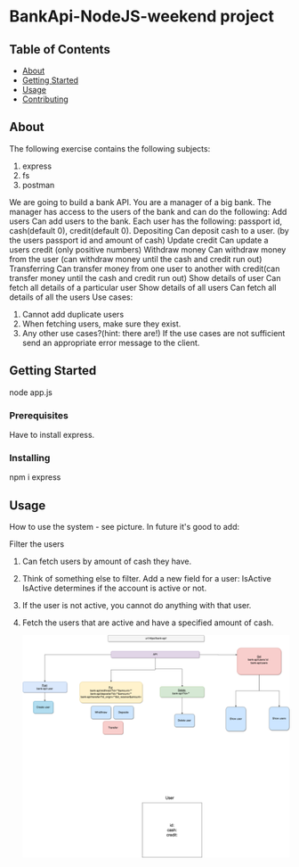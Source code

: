 # BankApi-NodeJS-weekend project

## Table of Contents

- [About](#about)
- [Getting Started](#getting_started)
- [Usage](#usage)
- [Contributing](../CONTRIBUTING.md)

## About <a name = "about"></a>

The following exercise contains the following subjects:

1. express
2. fs
3. postman

We are going to build a bank API.
You are a manager of a big bank.
The manager has access to the users of the bank and can do
the following:
Add users
Can add users to the bank. Each user has the following:
passport id, cash(default 0), credit(default 0).
Depositing
Can deposit cash to a user. (by the users passport id and
amount of cash)
Update credit
Can update a users credit (only positive numbers)
Withdraw money
Can withdraw money from the user (can withdraw money until
the cash and credit run out)
Transferring
Can transfer money from one user to another with credit(can
transfer money until the cash and credit run out)
Show details of user
Can fetch all details of a particular user
Show details of all users
Can fetch all details of all the users
Use cases:

1. Cannot add duplicate users
2. When fetching users, make sure they exist.
3. Any other use cases?(hint: there are!)
   If the use cases are not sufficient send an appropriate error
   message to the client.

## Getting Started <a name = "getting_started"></a>

node app.js

### Prerequisites

Have to install express.

### Installing

npm i express

## Usage <a name = "usage"></a>

How to use the system - see picture.
In future it's good to add:

Filter the users

1. Can fetch users by amount of cash they have.
2. Think of something else to filter.
   Add a new field for a user: IsActive
   IsActive determines if the account is active or not.
3. If the user is not active, you cannot do anything with that
   user.
4. Fetch the users that are active and have a specified amount
   of cash.

   ![plot](./assets/bankapi1.png)
